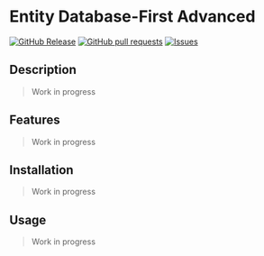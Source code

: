 # Entity Database-First Advanced
[![GitHub Release](https://img.shields.io/github/release/zjayers/entity.database-first.advanced.svg?style=flat)](https://github.com/zjayers/entity.database-first.advanced/releases)
[![GitHub pull requests](https://img.shields.io/github/issues-pr/zjayers/entity.database-first.advanced.svg?style=flat)](https://github.com/zjayers/entity.database-first.advanced/pulls)
[![Issues](https://img.shields.io/github/issues-raw/zjayers/entity.database-first.advanced.svg?maxAge=25000)](https://github.com/zjayers/entity.database-first.advanced/issues)

## Description

> Work in progress

## Features

> Work in progress

## Installation

> Work in progress

## Usage

> Work in progress
